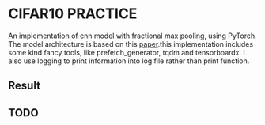 # CIFAR10 PRACTICE

An implementation of cnn model with fractional max pooling, using PyTorch. The model architecture is based on this [paper](https://arxiv.org/pdf/1412.6071.pdf).this implementation includes some kind fancy tools,
like prefetch_generator, tqdm and tensorboardx.
I also use logging to print information into log file
rather than print function.

## Result

## TODO